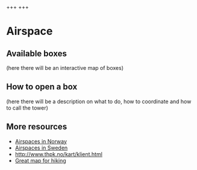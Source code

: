 +++
+++

# Airspace


## Available boxes

(here there will be an interactive map of boxes)


## How to open a box

(here there will be a description on what to do, how to coordinate and how to
call the tower)


## More resources

- [Airspaces in Norway](http://luftrom.info/viewer.html)
- [Airspaces in Sweden](https://www.highfly.se/luftrum/)
- <http://www.thpk.no/kart/klient.html>
- [Great map for hiking](https://norgeskart.no/)
